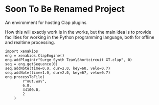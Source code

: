 # Soon To Be Renamed Project

An environment for hosting Clap plugins.

How this will exactly work is in the works, but the main idea is to provide
facilities for working in the Python programming language, both for offline
and realtime processing. 

```
import xenakios
eng = xenakios.ClapEngine()
eng.addPlugin(r"Surge Synth Team\Shortcircuit XT.clap", 0)
seq = eng.getSequence(0)
seq.addNote(time=0.0, dur=2.0, key=60, velo=0.7)
seq.addNote(time=1.0, dur=2.0, key=67, velo=0.7)
eng.processToFile(
        r"out.wav",
        6.0,
        44100.0,
        2
    )
```

